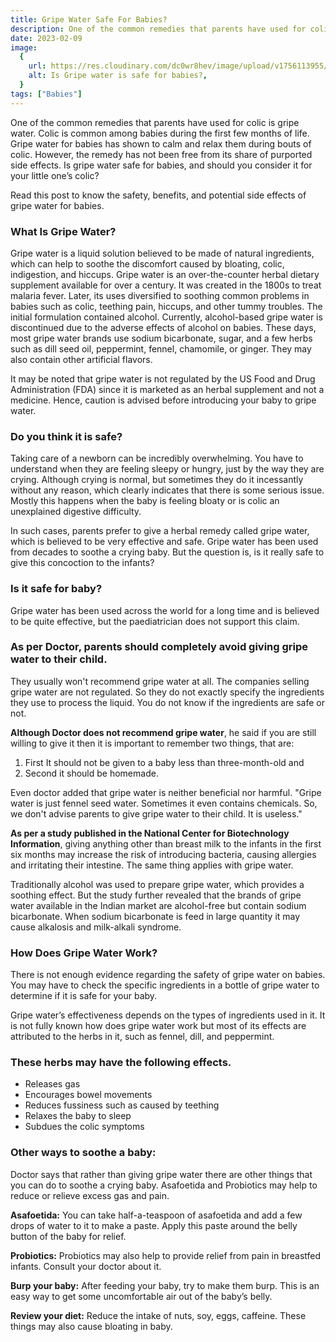 ```yaml
---
title: Gripe Water Safe For Babies?
description: One of the common remedies that parents have used for colic is gripe water.&nbsp;Colic is common among babies during the first few months of life.Gripe water for babies has shown to calm and relax them during bouts of colic...
date: 2023-02-09
image:
  {
    url: https://res.cloudinary.com/dc0wr8hev/image/upload/v1756113955/Gripe_Water_Safe_For_Babies._etf2a6.webp,
    alt: Is Gripe water is safe for babies?,
  }
tags: ["Babies"]
---
```


One of the common remedies that parents have used for colic is gripe water.
Colic is common among babies during the first few months of life.
Gripe water for babies has shown to calm and relax them during bouts of colic. However, the remedy has not been free from its share of purported side effects. Is gripe water safe for babies, and should you consider it for your little one’s colic?

Read this post to know the safety, benefits, and potential side effects of gripe water for babies.

### What Is Gripe Water?

Gripe water is a liquid solution believed to be made of natural ingredients, which can help to soothe the discomfort caused by bloating, colic, indigestion, and hiccups.
Gripe water is an over-the-counter herbal dietary supplement available for over a century. It was created in the 1800s to treat malaria fever. Later, its uses diversified to soothing common problems in babies such as colic, teething pain, hiccups, and other tummy troubles. The initial formulation contained alcohol. Currently, alcohol-based gripe water is discontinued due to the adverse effects of alcohol on babies.
These days, most gripe water brands use sodium bicarbonate, sugar, and a few herbs such as dill seed oil, peppermint, fennel, chamomile, or ginger. They may also contain other artificial flavors.

It may be noted that gripe water is not regulated by the US Food and Drug Administration (FDA) since it is marketed as an herbal supplement and not a medicine. Hence, caution is advised before introducing your baby to gripe water.

### Do you think it is safe?

Taking care of a newborn can be incredibly overwhelming. You have to understand when they are feeling sleepy or hungry, just by the way they are crying. Although crying is normal, but sometimes they do it incessantly without any reason, which clearly indicates that there is some serious issue. Mostly this happens when the baby is feeling bloaty or is colic an unexplained digestive difficulty.

In such cases, parents prefer to give a herbal remedy called gripe water, which is believed to be very effective and safe. Gripe water has been used from decades to soothe a crying baby. But the question is, is it really safe to give this concoction to the infants?

### Is it safe for baby?

Gripe water has been used across the world for a long time and is believed to be quite effective, but the paediatrician does not support this claim.

### As per Doctor, parents should completely avoid giving gripe water to their child.

They usually won't recommend gripe water at all. The companies selling gripe water are not regulated. So they do not exactly specify the ingredients they use to process the liquid. You do not know if the ingredients are safe or not.

**Although Doctor does not recommend gripe water**, he said if you are still willing to give it then it is important to remember two things, that are:

1. First It should not be given to a baby less than three-month-old and
2. Second it should be homemade.

Even doctor added that gripe water is neither beneficial nor harmful.
"Gripe water is just fennel seed water. Sometimes it even contains chemicals. So, we don't advise parents to give gripe water to their child. It is useless."

**As per a study published in the National Center for Biotechnology Information**, giving anything other than breast milk to the infants in the first six months may increase the risk of introducing bacteria, causing allergies and irritating their intestine. The same thing applies with gripe water.

Traditionally alcohol was used to prepare gripe water, which provides a soothing effect. But the study further revealed that the brands of gripe water available in the Indian market are alcohol-free but contain sodium bicarbonate. When sodium bicarbonate is feed in large quantity it may cause alkalosis and milk-alkali syndrome.

### How Does Gripe Water Work?

There is not enough evidence regarding the safety of gripe water on babies. You may have to check the specific ingredients in a bottle of gripe water to determine if it is safe for your baby.

Gripe water’s effectiveness depends on the types of ingredients used in it. It is not fully known how does gripe water work but most of its effects are attributed to the herbs in it, such as fennel, dill, and peppermint.

### These herbs may have the following effects.

- Releases gas
- Encourages bowel movements
- Reduces fussiness such as caused
  by teething
- Relaxes the baby to sleep
- Subdues the colic symptoms

### Other ways to soothe a baby:

<!-- ![Ways to soothe a baby](https://img1.wsimg.com/isteam/ip/7d906beb-bc9b-4377-9b06-b22a3566899c/images.jpeg-81.jpg/:/rs=w:1280) -->

Doctor says that rather than giving gripe water there are other things that you can do to soothe a crying baby. Asafoetida and Probiotics may help to reduce or relieve excess gas and pain.

**Asafoetida:** You can take half-a-teaspoon of asafoetida and add a few drops of water to it to make a paste. Apply this paste around the belly button of the baby for relief.

**Probiotics:** Probiotics may also help to provide relief from pain in breastfed infants. Consult your doctor about it.

**Burp your baby:** After feeding your baby, try to make them burp. This is an easy way to get some uncomfortable air out of the baby’s belly.

**Review your diet:** Reduce the intake of nuts, soy, eggs, caffeine. These things may also cause bloating in baby.
